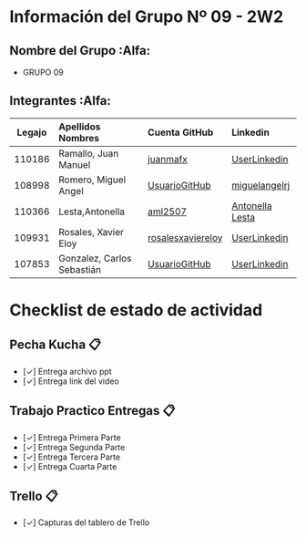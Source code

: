 # Información del Grupo Nº 09 - 2W2


## Nombre del Grupo :Alfa:

* GRUPO 09



## Integrantes :Alfa:

| Legajo| Apellidos Nombres  | Cuenta GitHub | Linkedin
| :------: | :-------- | :-------- | :-------- |
| 110186 | Ramallo, Juan Manuel |[juanmafx](https://github.com/juanmafx)|[UserLinkedin](https://www.linkedin.com/in/juan-manuel-ramallo/)|
| 108998 | Romero, Miguel Angel |[UsuarioGitHub](https://github.com/romanium89)|[miguelangelrj](https://www.linkedin.com/in/miguelangelrj/)|
| 110366 | Lesta,Antonella |[aml2507]( https://github.com/aml2507 )|[Antonella Lesta]( https://www.linkedin.com/in/antonella-lesta/ )|
| 109931 | Rosales, Xavier Eloy |[rosalesxaviereloy](https://github.com/RosalesXavierEloy)|[UserLinkedin](https://www.linkedin.com/in/rosalesxaviereloy/)|
| 107853 | Gonzalez, Carlos Sebastián |[UsuarioGitHub](https://github.com/sebagif)|[UserLinkedin](https://www.linkedin.com/in/carlos-sebastian-gonzalez/)|



# Checklist de estado de actividad

## Pecha Kucha :clipboard:
- [✓] Entrega archivo ppt
- [✓] Entrega link del video

## Trabajo Practico Entregas :clipboard:
- [✓] Entrega Primera Parte
- [✓] Entrega Segunda Parte
- [✓] Entrega Tercera Parte
- [✓] Entrega Cuarta Parte

## Trello :clipboard:
- [✓] Capturas del tablero de Trello
